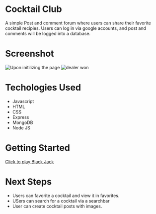 # Cocktail Club
A simple Post and comment forum where users can share their favorite cocktail recipies. 
Users can log in via google accounts, and post and comments will be logged into a database.


# Screenshot
![Upon initilizing the page](./planning/start.png)
![dealer won](./planning/lost.png)



# Techologies Used
- Javascript
- HTML  
- CSS
- Express
- MongoDB
- Node JS


# Getting Started

[Click to play Black Jack](https://will-jian.github.io/BlackJack/)

# Next Steps
- Users can favorite a cocktail and view it in favorites. 
- USers can search for a cocktail via a searchbar
- User can create cocktail posts with images. 